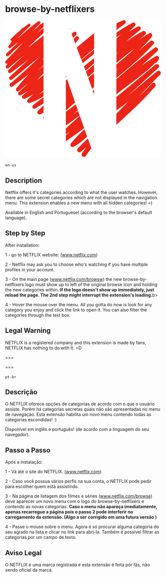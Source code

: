 # browse-by-netflixers
![Alt text](logo.png)

`en-us`

## Description
Netflix offers it's categories according to what the user watches. However, there are some secret categories which are not displayed in the navigation menu. This extension enables a new menu with all hidden categories! =)

Available in English and Portuguese! (according to the browser's default language).

## Step by Step
After installation:

1 - go to NETFLIX website: (www.netflix.com)

2 - Netflix may ask you to choose who's watching if you have multiple profiles in your account.

3 - On the main page (www.netflix.com/browsw) the new browse-by-netflixers logo must show up to left of the original browse icon and holding the new categories within.
<b>If the logo doesn't show up immediately, just reload the page. The 2nd step might interrupt the extension's loading.</b>b>

4 - Hover the mouse over the menu. All you gotta do now is look for any category you enjoy and click the link to open it. You can also filter the categories through the text box.

## Legal Warning
NETFLIX is a registered company and this extension is made by fans, NETFLIX has nothing to do with it. =D

===

===


`pt-br`

## Descrição
O NETFLIX oferece opções de categorias de acordo com o que o usuário assiste. Porém há categorias secretas quais não são apresentadas no menu de navegação. Esta extensão habilita um novo menu contendo todas as categorias escondidas! :)

Disponível em inglês e português! (de acordo com a linguagem do seu navegador).

## Passo a Passo 
Após a instalação:

1 - Vá até o site do NETFLIX. (www.netflix.com) 

2 - Caso você possua vários perfis na sua conta, o NETFLIX pode pedir para escolher quem está assistindo.

3 - Na página de listagem dos filmes e séries (www.netflix.com/browse) deve aparecer um novo menu com o logo do browse-by-netflixers e contendo as novas categorias. 
<b>Caso o menu não apareça imediatamente, apenas recarregue a página pois o passo 2 pode interferir no carregamento da extensão. (Algo a ser corrigido em uma futura versão ) </b>

4 - Passe o mouse sobre o menu. Agora é só procurar alguma categoria do seu agrado na lista e clicar no link para abri-la.  Também é possível filtrar as categorias por um campo de texto.

## Aviso Legal
O NETFLIX é uma marca registrada e esta extensão é feita por fãs, não sendo oficial da marca.
